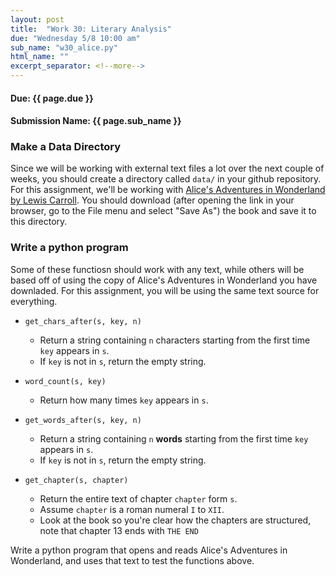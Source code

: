 ```yaml
---
layout: post
title:  "Work 30: Literary Analysis"
due: "Wednesday 5/8 10:00 am"
sub_name: "w30_alice.py"
html_name: ""
excerpt_separator: <!--more-->
---
```


#### Due: {{ page.due }}
#### Submission Name: {{ page.sub_name }}

### Make a Data Directory
Since we will be working with external text files a lot over the next couple of weeks, you should create a directory called `data/` in your github repository. For this assignment, we'll be working with [Alice's Adventures in Wonderland by Lewis Carroll](https://www.gutenberg.org/cache/epub/11/pg11.txt). You should download (after opening the link in your browser, go to the File menu and select "Save As") the book and save it to this directory.  

### Write a python program
Some of these functiosn should work with any text, while others will be based off of using the copy of Alice's Adventures in Wonderland you have downladed. For this assignment, you will be using the same text source for everything.

- `get_chars_after(s, key, n)`
  - Return a string containing `n` characters starting from the first time `key` appears in `s`.
  - If `key` is not in `s`, return the empty string.


- `word_count(s, key)`
  - Return how many times `key` appears in `s`.

- `get_words_after(s, key, n)`
  - Return a string containing `n` __words__ starting from the first time `key` appears in `s`.
  - If `key` is not in `s`, return the empty string.

- `get_chapter(s, chapter)`
  - Return the entire text of chapter `chapter` form `s`.
  - Assume `chapter` is a roman numeral `I` to `XII`.
  - Look at the book so you're clear how the chapters are structured, note that chapter 13 ends with `THE END`

Write a python program that opens and reads Alice's Adventures in Wonderland, and uses that text to test the functions above.
